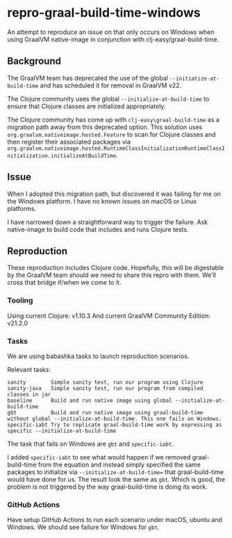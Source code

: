 # repro-graal-build-time-windows

An attempt to reproduce an issue on that only occurs on Windows when using GraalVM native-image in conjunction with clj-easy/graal-build-time.

## Background
The GraalVM team has deprecated the use of the global `--initiatize-at-build-time` and has scheduled it for removal in GraalVM v22.

The Clojure community uses the global `--initialize-at-build-time` to ensure that Clojure classes are initialized appropriately.

The Clojure community has come up with `clj-easy\graal-build-time` as a migration path away from this deprecated option.  This solution uses `org.graalvm.nativeimage.hosted.Feature` to scan for Clojure classes and then register their associated packages via `org.graalvm.nativeimage.hosted.RuntimeClassInitializationRuntimeClassInitialization.initializeAtBuildTime`.

## Issue
When I adopted this migration path, but discovered it was failing for me on the Windows platform.
I have no known issues on macOS or Linux platforms.

I have narrowed down a straightforward way to trigger the failure.
Ask native-image to build code that includes and runs Clojure tests.

## Reproduction
These reproduction includes Clojure code.
Hopefully, this will be digestable by the GraalVM team should we need to share this repro with them.
We'll cross that bridge if/when we come to it.

### Tooling
Using current Clojure: v1.10.3
And current GraalVM Community Edition: v21.2.0


### Tasks

We are using babashka tasks to launch reproduction scenarios.

Relevant tasks:
```
sanity        Simple sanity test, run our program using Clojure
sanity-java   Simple sanity test, run our program from compiled classes in jar
baseline      Build and run native image using global --initialize-at-build-time
gbt           Build and run native image using graal-build-time without global --initialize-at-build-time. This one fails on Windows.
specific-iabt Try to replicate graal-build-time work by expressing as specific --initialize-at-build-time
```

The task that fails on Windows are `gbt` and `specific-iabt`.

I added `specific-iabt` to see what would happen if we removed graal-build-time from the equation and instead simply specified the same packages to initialize via `--initialize-at-build-time=` that graal-build-time would have done for us.
The result look the same as `gbt`.
Which is good, the problem is not triggered by the way graal-build-time is doing its work.

### GitHub Actions

Have setup GitHub Actions to run each scenario under macOS, ubuntu and Windows.
We should see failure for Windows for `gbt`.
